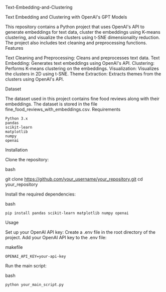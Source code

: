 Text-Embedding-and-Clustering

Text Embedding and Clustering with OpenAI's GPT Models

This repository contains a Python project that uses OpenAI's API to generate embeddings for text data, cluster the embeddings using K-means clustering, and visualize the clusters using t-SNE dimensionality reduction. The project also includes text cleaning and preprocessing functions.
Features

  Text Cleaning and Preprocessing: Cleans and preprocesses text data.
  Text Embedding: Generates text embeddings using OpenAI's API.
  Clustering: Performs K-means clustering on the embeddings.
  Visualization: Visualizes the clusters in 2D using t-SNE.
  Theme Extraction: Extracts themes from the clusters using OpenAI's API.

Dataset

The dataset used in this project contains fine food reviews along with their embeddings. The dataset is stored in the file fine_food_reviews_with_embeddings.csv.
Requirements

    Python 3.x
    pandas
    scikit-learn
    matplotlib
    numpy
    openai
Installation

Clone the repository:

bash

git clone https://github.com/your_username/your_repository.git
cd your_repository

Install the required dependencies:

bash

    pip install pandas scikit-learn matplotlib numpy openai

Usage

  Set up your OpenAI API key:
  Create a .env file in the root directory of the project.
  Add your OpenAI API key to the .env file:

  makefile

    OPENAI_API_KEY=your-api-key

Run the main script:

bash

    python your_main_script.py
